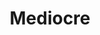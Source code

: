 <div id="header" align="center">
  <h1>Mediocre</h1>
<img src="https://komarev.com/ghpvc/?username=Rivaldhy1&style=flat-square&color=blue" alt=""/>
</div>
